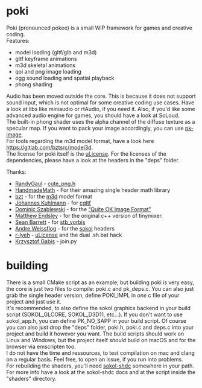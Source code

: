 # poki
Poki (pronounced pokee) is a small WIP framework for games and creative coding. \
Features:
- model loading (gltf/glb and m3d)
- gltf keyframe animations
- m3d skeletal animations
- qoi and png image loading
- ogg sound loading and spatial playback
- phong shading

Audio has been moved outside the core. This is because it does not support sound input, which is not
optimal for some creative coding use cases. Have a look at libs like miniaudio or rtAudio, if you need it.
Also, if you'd like some advanced audio engine for games, you should have a look at SoLoud. \
The built-in phong shader uses the alpha channel of the diffuse texture as a specular map.
If you want to pack your image accordingly, you can use [pk-image](https://github.com/arnkov/pk-image). \
For tools regarding the m3d model format, have a look here https://gitlab.com/bztsrc/model3d. \
The license for poki itself is the [uLicense](https://github.com/r-lyeh/uLicense). For the licenses
of the dependencies, please have a look at the headers in the "deps" folder.

Thanks:
- [RandyGaul](https://github.com/RandyGaul) - [cute_png.h](https://github.com/RandyGaul/cute_headers/blob/master/cute_png.h)
- [HandmadeMath](https://github.com/HandmadeMath) - For their amazing single header math library
- [bzt](https://gitlab.com/bztsrc) - for the [m3d](https://gitlab.com/bztsrc/model3d) model format
- [Johannes Kuhlmann](https://github.com/jkuhlmann) - for [cgltf](https://github.com/jkuhlmann/cgltf)
- [Dominic Szablewski](https://github.com/phoboslab) - for the [“Quite OK Image Format”](https://github.com/phoboslab/qoi)
- [Matthew Endsley](https://github.com/mendsley) - for the original c++ version of tinymixer.
- [Sean Barrett](https://github.com/nothings) - for [stb_vorbis](https://github.com/nothings/stb)
- [Andre Weissflog](https://github.com/floooh) - for the [sokol](https://github.com/floooh/sokol) headers
- [r-lyeh](https://github.com/r-lyeh) - [uLicense](https://github.com/r-lyeh/uLicense) and the dual .sh.bat hack
- [Krzysztof Gabis](https://github.com/kgabis) - join.py

# building
There is a small CMake script as an example, but building poki is very easy, the core is just two files to compile: poki.c and pk_deps.c.
You can also just grab the single header version, define POKI_IMPL in *one* c file of your project and just use it. \
It's recommended, to also define the sokol graphics backend in your build script (SOKOL_GLCORE, SOKOL_D3D11, etc...).
If you don't want to use sokol_app.h, you can define PK_NO_SAPP in your build script.
Of course you can also just drop the "deps" folder, poki.h, poki.c and deps.c into your project and build it however you want.
The build scripts should work on Linux and Windows, but the project itself *should* build on macOS and for the browser via emscripten too. \
I do not have the time and ressources, to test compilation on mac and clang on a regular basis. Feel free, to open an issue, if you run into problems. \
For rebuilding the shaders, you'll need [sokol-shdc](https://github.com/floooh/sokol-tools-bin) somewhere in your path.
For more info have a look at the sokol-shdc docs and at the script inside the "shaders" directory.

